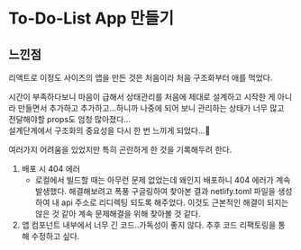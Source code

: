 # To-Do-List App 만들기

## 느낀점

리액트로 이정도 사이즈의 앱을 만든 것은 처음이라 처음 구조화부터 애를 먹었다.<br/>

시간이 부족하다보니 마음이 급해서 상태관리를 처음에 제대로 설계하고 시작한 게 아니라 만들면서 추가하고 추가하고...하니까 나중에 되어 보니 관리하는 상태가 너무 많고 전달해야할 props도 엄청 많아졌다...
<br/>
설계단계에서 구조화의 중요성을 다시 한 번 느끼게 되었다...🥹<br/>

여러가지 어려움을 있었지만 특히 곤란하게 한 것을 기록해두려 한다.

1. 배포 시 404 에러
   - 로컬에서 빌드할 때는 아무런 문제 없었는데 왜인지 배포하니 404 에러가 계속 발생했다. 해결해보려고 폭풍 구글링하여 찾아본 결과 netlify.toml 파일을 생성하여 내 api 주소로 리디렉팅 되도록 해주었다. 이것도 근본적인 해결이 되지는 않은 것 같아 계속 문제해결을 위해 찾아볼 것 같다.
2. 앱 컴포넌트 내부에서 너무 긴 코드..가독성이 좋지 않다. 추후 코드 리팩토링을 통해 수정하고 싶다.
